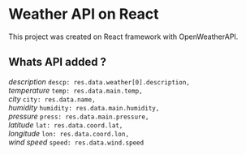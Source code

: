 # Weather API on React

This project was created on React framework with OpenWeatherAPI.

## Whats API added ?

*description* `descp: res.data.weather[0].description,`  
*temperature* `temp: res.data.main.temp,`  
*city* `city: res.data.name,`  
*humidity* `humidity: res.data.main.humidity,`  
*pressure* `press: res.data.main.pressure,`  
*latitude* `lat: res.data.coord.lat,`  
*longitude* `lon: res.data.coord.lon,`  
*wind speed* `speed: res.data.wind.speed`  
